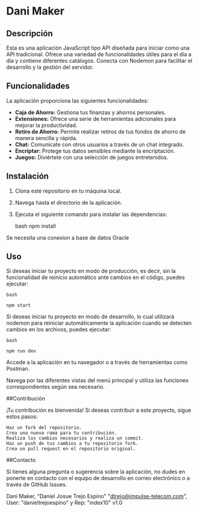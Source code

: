# Dani Maker

## Descripción

Esta es una aplicación JavaScript tipo API diseñada para iniciar como una API tradicional. Ofrece una variedad de funcionalidades útiles para el día a día y contiene diferentes catálogos. Conecta con Nodemon para facilitar el desarrollo y la gestión del servidor.

## Funcionalidades

La aplicación proporciona las siguientes funcionalidades:

- **Caja de Ahorro:** Gestiona tus finanzas y ahorros personales.
- **Extensiones:** Ofrece una serie de herramientas adicionales para mejorar la productividad.
- **Retiro de Ahorro:** Permite realizar retiros de tus fondos de ahorro de manera sencilla y rápida.
- **Chat:** Comunícate con otros usuarios a través de un chat integrado.
- **Encriptar:** Protege tus datos sensibles mediante la encriptación.
- **Juegos:** Diviértete con una selección de juegos entretenidos.

## Instalación

1. Clona este repositorio en tu máquina local.
2. Navega hasta el directorio de la aplicación.
3. Ejecuta el siguiente comando para instalar las dependencias:

	bash
	npm install

Se necesita una conexion a base de datos Oracle


## Uso

Si deseas iniciar tu proyecto en modo de producción, es decir, sin la funcionalidad de reinicio automático ante cambios en el código, puedes ejecutar:

	bash

	npm start

Si deseas iniciar tu proyecto en modo de desarrollo, lo cual utilizará nodemon para reiniciar automáticamente la aplicación cuando se detecten cambios en los archivos, puedes ejecutar:

	bash

	npm run dev

Accede a la aplicación en tu navegador o a través de herramientas como Postman.

Navega por las diferentes vistas del menú principal y utiliza las funciones correspondientes según sea necesario.


##Contribución

¡Tu contribución es bienvenida! Si deseas contribuir a este proyecto, sigue estos pasos:

    Haz un fork del repositorio.
    Crea una nueva rama para tu contribución.
    Realiza los cambios necesarios y realiza un commit.
    Haz un push de tus cambios a tu repositorio fork.
    Crea un pull request en el repositorio original.


##Contacto

Si tienes alguna pregunta o sugerencia sobre la aplicación, no dudes en ponerte en contacto con el equipo de desarrollo en correo electrónico o a través de GitHub Issues.

Dani Maker, "Daniel Josue Trejo Espino" "dtrejo@impulse-telecom.com", User: "danieltrejoespino" y Rep: "index10" v1.0

